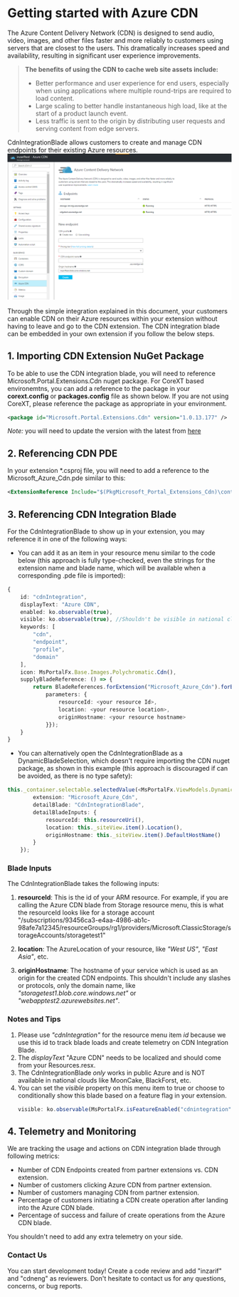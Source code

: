 <a name="getting-started-with-azure-cdn"></a>
# Getting started with Azure CDN

The Azure Content Delivery Network (CDN) is designed to send audio, video, images, and other files faster and more reliably to customers using servers that are closest to the users. This dramatically increases speed and availability, resulting in significant user experience improvements.

>**The benefits of using the CDN to cache web site assets include:**
>- Better performance and user experience for end users, especially when using applications where multiple round-trips are required to load content.
>- Large scaling to better handle instantaneous high load, like at the start of a product launch event.
>- Less traffic is sent to the origin by distributing user requests and serving content from edge servers.

CdnIntegrationBlade allows customers to create and manage CDN endpoints for their existing Azure resources.
![Cdn integration blade](../media/portalfx-pde/CdnIntegrationBlade.png)

Through the simple integration explained in this document, your customers can enable CDN on their Azure resources within your extension without having to leave and go to the CDN extension. The CDN integration blade can be embedded in your own extension if you follow the below steps.

<a name="getting-started-with-azure-cdn-importing-cdn-extension-nuget-package"></a>
## 1. Importing CDN Extension NuGet Package

To be able to use the CDN integration blade, you will need to reference Microsoft.Portal.Extensions.Cdn nuget package.
For CoreXT based environemtns, you can add a reference to the package in your **corext.config** or **packages.config** file as shown below. If you are not using CoreXT, please reference the package as appropriate in your environment.
```xml
<package id="Microsoft.Portal.Extensions.Cdn" version="1.0.13.177" />
```

*Note:* you will need to update the version with the latest from [here](https://msazure.visualstudio.com/DefaultCollection/One/_apps/hub/ms.feed.feed-hub?feedName=Official&protocolType=NuGet&packageName=microsoft.portal.extensions.cdn)

<a name="getting-started-with-azure-cdn-referencing-cdn-pde"></a>
## 2. Referencing CDN PDE

In your extension *.csproj file, you will need to add a reference to the Microsoft_Azure_Cdn.pde similar to this:
```xml
<ExtensionReference Include="$(PkgMicrosoft_Portal_Extensions_Cdn)\content\Client\_extensions\Cdn\Microsoft_Azure_Cdn.pde" />
```

<a name="getting-started-with-azure-cdn-referencing-cdn-integration-blade"></a>
## 3. Referencing CDN Integration Blade

For the CdnIntegrationBlade to show up in your extension, you may reference it in one of the following ways:

 - You can add it as an item in your resource menu similar to the code below (this approach is fully type-checked, even the strings for the extension name and blade name, which will be available when a corresponding .pde file is imported):
```ts
{
    id: "cdnIntegration",
    displayText: "Azure CDN",
    enabled: ko.observable(true),
    visible: ko.observable(true), //Shouldn't be visible in national clouds
    keywords: [
        "cdn",
        "endpoint",
        "profile",
        "domain"
    ],
    icon: MsPortalFx.Base.Images.Polychromatic.Cdn(),
    supplyBladeReference: () => {
        return BladeReferences.forExtension("Microsoft_Azure_Cdn").forBlade("CdnIntegrationBlade").createReference({
            parameters: {
                resourceId: <your resource Id>,
                location: <your resource location>,
                originHostname: <your resource hostname>
            }});
    }
}
```

 - You can alternatively open the CdnIntegrationBlade as a DynamicBladeSelection, which doesn't require importing the CDN nuget package, as shown in this example (this approach is discouraged if can be avoided, as there is no type safety):

```ts
this._container.selectable.selectedValue(<MsPortalFx.ViewModels.DynamicBladeSelection>{
        extension: "Microsoft_Azure_Cdn",
        detailBlade: "CdnIntegrationBlade",
        detailBladeInputs: {
            resourceId: this.resourceUri(),
            location: this._siteView.item().Location(),
            originHostname: this._siteView.item().DefaultHostName()
        }
    });
```

<a name="getting-started-with-azure-cdn-referencing-cdn-integration-blade-blade-inputs"></a>
### Blade Inputs
The CdnIntegrationBlade takes the following inputs:

1. **resourceId**:
This is the id of your ARM resource. For example, if you are calling the Azure CDN blade from Storage resource menu, this is what the resourceId looks like for a storage account
"/subscriptions/93456ca3-e4aa-4986-ab1c-98afe7a12345/resourceGroups/rg1/providers/Microsoft.ClassicStorage/storageAccounts/storagetest1"

2. **location**:
The AzureLocation of your resource, like *"West US"*, *"East Asia"*, etc.

3. **originHostname**:
The hostname of your service which is used as an origin for the created CDN endpoints. This shouldn't include any slashes or protocols, only the domain name, like *"storagetest1.blob.core.windows.net"* or *"webapptest2.azurewebsites.net"*.


<a name="getting-started-with-azure-cdn-referencing-cdn-integration-blade-notes-and-tips"></a>
### Notes and Tips
1.  Please use *"cdnIntegration"* for the resource menu item *id* because we use this id to track blade loads and create telemetry on CDN Integration Blade.
2.  The *displayText* "Azure CDN" needs to be localized and should come from your Resources.resx.
3.  The CdnIntegrationBlade *only* works in public Azure and is NOT available in national clouds like MoonCake, BlackForst, etc.
4.  You can set the *visible* property on this menu item to true or choose to conditionally show this blade based on a feature flag  in your extension.
	```ts
	visible: ko.observable(MsPortalFx.isFeatureEnabled("cdnintegration"))
	```

<a name="getting-started-with-azure-cdn-telemetry-and-monitoring"></a>
## 4. Telemetry and Monitoring
We are tracking the usage and actions on CDN integration blade through following metrics:

 - Number of CDN Endpoints created from partner extensions vs. CDN extension.
 - Number of customers clicking Azure CDN from partner extension.
 - Number of customers managing CDN from partner extension.
 - Percentage of customers initiating a CDN create operation after landing into the Azure CDN blade.
 - Percentage of success and failure of create operations from the Azure CDN blade.

You shouldn't need to add any extra telemetry on your side.

<a name="getting-started-with-azure-cdn-telemetry-and-monitoring-contact-us"></a>
### Contact Us
You can start development today! Create a code review and add "inzarif" and "cdneng" as reviewers.
Don't hesitate to contact us for any questions, concerns, or bug reports.
